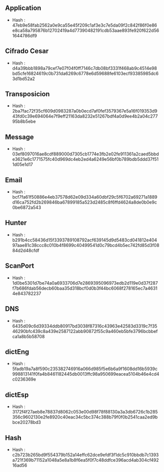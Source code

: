 
Application
-----------
- Hash : 47eb9e58fab2562a0e9ca55e45f209c1af3e3c7e5da09f2c842f86f0e86e8ca58a795876b12702419a4d77390482191cdb53aae893fe920f622d561644786df9

Cifrado Cesar
-------------
- Hash : d4a39bbb1898a79cef7e07f04f0ff7146c7db08bf3331f468ab9c4514e98bd5cfe16824619c0b731da6269c6778e6d59688fe6103ecf93385985dc63d1bd52a2

Transposicion
-------------
- Hash : 2ba7fac72f35cf609d0983287a0b0ecd7af0fef3579367e5a16f019353d943fd0c39e694064e7f9eff21163da8232e51267bdf4a0d9ee4b2a04c27795b8b5ebe

Message
-------
- Hash : 03ef8097016ae8cdf889000d7305cb1774e3fb2e02fe911361a2caed5bbde3621e6c1771575fc40d969dc4eb2ed4a6249e56bf0b789bdb5ddd37f511d05e1d17

Email
-----
- Hash : bcf7fa61f50886e4eb37578d62e09d334a60dbf29c5f6702a69271a1889d16ca752fd2b269846ba67899185a523d2485c8f6ffd4624a8de0b0e9c0be6872a543

Hunter
------
- Hash : b291b4cc58436d15f3393789108792acf639145d9d5483cd041812e40497aae81c38ccc8c010b4f8699c40499541d0c79bcd4b5ec742fd85d3f0884d2d48cfdf

ScanPort
--------
- Hash : 1d0be5301d7be74a0a6933706d7e2869395096973edb2d119e0d37f287f7b686fdab56decb60baa35d318bcf0d0b3f44bc6068f278165ec7a46314e843782237

DNS
---
- Hash : 6435d09c6d39334ddb80917bd3038f87316c43963e42583d3319c7f3546290bfc439c8a439e2587122abb90872f55c9a460eb5bfe3796bcbbefca1a8b5b58708

dictEng
-------
- Hash : 5fadb19a7a8f590c235382746916a066d985f5e6b6a9f1608dd16b5939c998813141f0fa4b8461182445db0013ffc98a950699eacea5104b46e4cd4c0236369e

dictEsp
-------
- Hash : 3172f4f27aeb8e78837d8062c053e00d98f78f88130a3a3db6726c1b285356c9602130e2fe8920c40eac34c5bc374c388b79f0f0b2541caa2ed9bbce20278bd3

Hash
----
- Hash : c2b723b265bd9f554379b152a14effc62dce9efdf3f1dc5c910bbdb7c1393a721f369b71152a1048a5e8a1b8f6ea5f0f7c48ddfce396acd4ab304cf49216ad56
